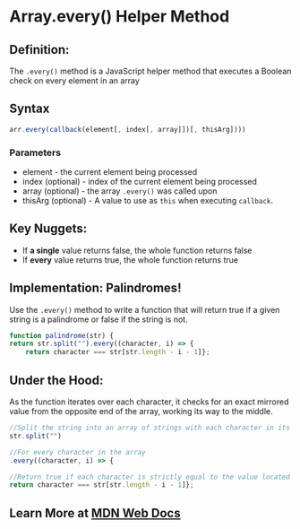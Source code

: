 # Array.every() Helper Method

## Definition:

The `.every()` method is a JavaScript helper method that executes a Boolean check on every element in an array

## Syntax

```js
arr.every(callback(element[, index[, array]])[, thisArg])))
```

### Parameters

- element - the current element being processed
- index (optional) - index of the current element being processed
- array (optional) - the array `.every()` was called upon
- thisArg (optional) - A value to use as `this` when executing `callback`.

## Key Nuggets:

* If **a single** value returns false, the whole function returns false
* If **every** value returns true, the whole function returns true

## Implementation: Palindromes!

Use the `.every()` method to write a function that will return true if a given string is a palindrome or false if the string is not.

```js
function palindrome(str) {
return str.split("").every((character, i) => {
	return character === str[str.length - i - 1]};
```

## Under the Hood:

As the function iterates over each character, it checks for an exact mirrored value from the opposite end of the array, working its way to the middle.

```js
//Split the string into an array of strings with each character in its own string separated by a "".
str.split("")
```
```js
//For every character in the array
.every((character, i) => {
```
```js
//Return true if each character is strictly equal to the value located at an index of array.length - i - 1
return character === str[str.length - i - 1]};
```

## Learn More at [MDN Web Docs]("https://developer.mozilla.org/en-US/docs/Web/JavaScript/Reference/Global_Objects/Array/every#:~:text=The%20every%20method%20executes%20the,all%20elements%2C%20every%20returns%20true%20.")

